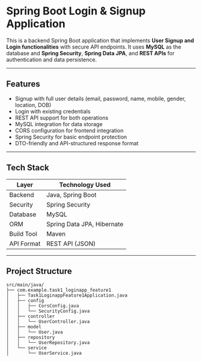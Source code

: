 # Spring Boot Login & Signup Application

This is a backend Spring Boot application that implements **User Signup and Login functionalities** with secure API endpoints. It uses **MySQL** as the database and **Spring Security**, **Spring Data JPA**, and **REST APIs** for authentication and data persistence.

---

## Features

- Signup with full user details (email, password, name, mobile, gender, location, DOB)
- Login with existing credentials
- REST API support for both operations
- MySQL integration for data storage
- CORS configuration for frontend integration
- Spring Security for basic endpoint protection
- DTO-friendly and API-structured response format

---

## Tech Stack

| Layer         | Technology Used                      |
|---------------|---------------------------------------|
| Backend       | Java, Spring Boot                    |
| Security      | Spring Security                      |
| Database      | MySQL                                |
| ORM           | Spring Data JPA, Hibernate           |
| Build Tool    | Maven                                |
| API Format    | REST API (JSON)                      |

---

## Project Structure

```text
src/main/java/
├── com.example.task1_loginapp_feature1
│   ├── Task1LoginappFeature1Application.java
│   ├── config
│   │   ├── CorsConfig.java
│   │   └── SecurityConfig.java
│   ├── controller
│   │   └── UserController.java
│   ├── model
│   │   └── User.java
│   ├── repository
│   │   └── UserRepository.java
│   └── service
│       └── UserService.java

